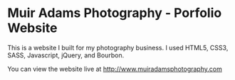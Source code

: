 # Muir Adams Photography - Porfolio Website
This is a website I built for my photography business. I used HTML5,
CSS3, SASS, Javascript, jQuery, and Bourbon. 

You can view the website live at http://www.muiradamsphotography.com